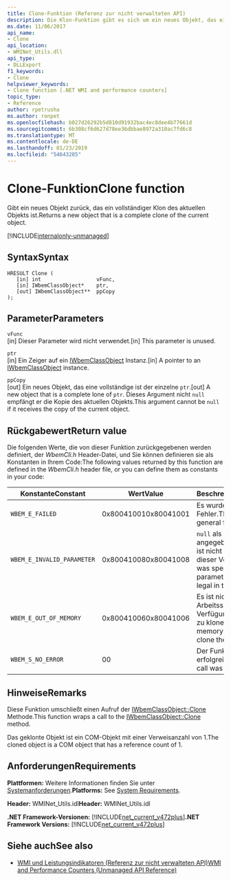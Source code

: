 ```yaml
---
title: Clone-Funktion (Referenz zur nicht verwalteten API)
description: Die Klon-Funktion gibt es sich um ein neues Objekt, das einen Klon der aktuellen Aktivität abgeschlossen ist.
ms.date: 11/06/2017
api_name:
- Clone
api_location:
- WMINet_Utils.dll
api_type:
- DLLExport
f1_keywords:
- Clone
helpviewer_keywords:
- Clone function [.NET WMI and performance counters]
topic_type:
- Reference
author: rpetrusha
ms.author: ronpet
ms.openlocfilehash: b027d26292b5d810d91932bac4ec8dee4b77661d
ms.sourcegitcommit: 6b308cf6d627d78ee36dbbae8972a310ac7fd6c8
ms.translationtype: MT
ms.contentlocale: de-DE
ms.lasthandoff: 01/23/2019
ms.locfileid: "54643285"
---
```

# <a name="clone-function"></a><span data-ttu-id="0f244-103">Clone-Funktion</span><span class="sxs-lookup"><span data-stu-id="0f244-103">Clone function</span></span>
<span data-ttu-id="0f244-104">Gibt ein neues Objekt zurück, das ein vollständiger Klon des aktuellen Objekts ist.</span><span class="sxs-lookup"><span data-stu-id="0f244-104">Returns a new object that is a complete clone of the current object.</span></span>   
  
[!INCLUDE[internalonly-unmanaged](../../../../includes/internalonly-unmanaged.md)]
  
## <a name="syntax"></a><span data-ttu-id="0f244-105">Syntax</span><span class="sxs-lookup"><span data-stu-id="0f244-105">Syntax</span></span>  
  
```  
HRESULT Clone (
   [in] int                  vFunc, 
   [in] IWbemClassObject*    ptr, 
   [out] IWbemClassObject**  ppCopy
); 
```  

## <a name="parameters"></a><span data-ttu-id="0f244-106">Parameter</span><span class="sxs-lookup"><span data-stu-id="0f244-106">Parameters</span></span>

`vFunc`  
<span data-ttu-id="0f244-107">[in] Dieser Parameter wird nicht verwendet.</span><span class="sxs-lookup"><span data-stu-id="0f244-107">[in] This parameter is unused.</span></span>

`ptr`  
<span data-ttu-id="0f244-108">[in] Ein Zeiger auf ein [IWbemClassObject](/windows/desktop/api/wbemcli/nn-wbemcli-iwbemclassobject) Instanz.</span><span class="sxs-lookup"><span data-stu-id="0f244-108">[in] A pointer to an [IWbemClassObject](/windows/desktop/api/wbemcli/nn-wbemcli-iwbemclassobject) instance.</span></span>

`ppCopy`  
<span data-ttu-id="0f244-109">[out] Ein neues Objekt, das eine vollständige ist der einzelne `ptr`.</span><span class="sxs-lookup"><span data-stu-id="0f244-109">[out] A new object that is a complete lone of `ptr`.</span></span> <span data-ttu-id="0f244-110">Dieses Argument nicht `null` empfängt er die Kopie des aktuellen Objekts.</span><span class="sxs-lookup"><span data-stu-id="0f244-110">This argument cannot be `null` if it receives the copy of the current object.</span></span>

## <a name="return-value"></a><span data-ttu-id="0f244-111">Rückgabewert</span><span class="sxs-lookup"><span data-stu-id="0f244-111">Return value</span></span>

<span data-ttu-id="0f244-112">Die folgenden Werte, die von dieser Funktion zurückgegebenen werden definiert, der *WbemCli.h* Header-Datei, und Sie können definieren sie als Konstanten in Ihrem Code:</span><span class="sxs-lookup"><span data-stu-id="0f244-112">The following values returned by this function are defined in the *WbemCli.h* header file, or you can define them as constants in your code:</span></span>

|<span data-ttu-id="0f244-113">Konstante</span><span class="sxs-lookup"><span data-stu-id="0f244-113">Constant</span></span>  |<span data-ttu-id="0f244-114">Wert</span><span class="sxs-lookup"><span data-stu-id="0f244-114">Value</span></span>  |<span data-ttu-id="0f244-115">Beschreibung</span><span class="sxs-lookup"><span data-stu-id="0f244-115">Description</span></span>  |
|---------|---------|---------|
| `WBEM_E_FAILED` | <span data-ttu-id="0f244-116">0x80041001</span><span class="sxs-lookup"><span data-stu-id="0f244-116">0x80041001</span></span> | <span data-ttu-id="0f244-117">Es wurde ein allgemeiner Fehler.</span><span class="sxs-lookup"><span data-stu-id="0f244-117">There has been a general failure.</span></span> |
| `WBEM_E_INVALID_PARAMETER` | <span data-ttu-id="0f244-118">0x80041008</span><span class="sxs-lookup"><span data-stu-id="0f244-118">0x80041008</span></span> | <span data-ttu-id="0f244-119">`null` als Parameter angegeben wurde, und es ist nicht zulässig, bei dieser Verwendung.</span><span class="sxs-lookup"><span data-stu-id="0f244-119">`null` was specified as a parameter, and it is not legal in this usage.</span></span> |
| `WBEM_E_OUT_OF_MEMORY` | <span data-ttu-id="0f244-120">0x80041006</span><span class="sxs-lookup"><span data-stu-id="0f244-120">0x80041006</span></span> | <span data-ttu-id="0f244-121">Es ist nicht genügend Arbeitsspeicher zur Verfügung, um das Objekt zu klonen.</span><span class="sxs-lookup"><span data-stu-id="0f244-121">Not enough memory is available to clone the object.</span></span> |
| `WBEM_S_NO_ERROR` | <span data-ttu-id="0f244-122">0</span><span class="sxs-lookup"><span data-stu-id="0f244-122">0</span></span> | <span data-ttu-id="0f244-123">Der Funktionsaufruf war erfolgreich.</span><span class="sxs-lookup"><span data-stu-id="0f244-123">The function call was successful.</span></span>  |
  
## <a name="remarks"></a><span data-ttu-id="0f244-124">Hinweise</span><span class="sxs-lookup"><span data-stu-id="0f244-124">Remarks</span></span>

<span data-ttu-id="0f244-125">Diese Funktion umschließt einen Aufruf der [IWbemClassObject::Clone](/windows/desktop/api/wbemcli/nf-wbemcli-iwbemclassobject-clone) Methode.</span><span class="sxs-lookup"><span data-stu-id="0f244-125">This function wraps a call to the [IWbemClassObject::Clone](/windows/desktop/api/wbemcli/nf-wbemcli-iwbemclassobject-clone) method.</span></span>

<span data-ttu-id="0f244-126">Das geklonte Objekt ist ein COM-Objekt mit einer Verweisanzahl von 1.</span><span class="sxs-lookup"><span data-stu-id="0f244-126">The cloned object is a COM object that has a reference count of 1.</span></span>

## <a name="requirements"></a><span data-ttu-id="0f244-127">Anforderungen</span><span class="sxs-lookup"><span data-stu-id="0f244-127">Requirements</span></span>  
 <span data-ttu-id="0f244-128">**Plattformen:** Weitere Informationen finden Sie unter [Systemanforderungen](../../../../docs/framework/get-started/system-requirements.md).</span><span class="sxs-lookup"><span data-stu-id="0f244-128">**Platforms:** See [System Requirements](../../../../docs/framework/get-started/system-requirements.md).</span></span>  
  
 <span data-ttu-id="0f244-129">**Header:** WMINet_Utils.idl</span><span class="sxs-lookup"><span data-stu-id="0f244-129">**Header:** WMINet_Utils.idl</span></span>  
  
 <span data-ttu-id="0f244-130">**.NET Framework-Versionen:** [!INCLUDE[net_current_v472plus](../../../../includes/net-current-v472plus.md)]</span><span class="sxs-lookup"><span data-stu-id="0f244-130">**.NET Framework Versions:** [!INCLUDE[net_current_v472plus](../../../../includes/net-current-v472plus.md)]</span></span>  
  
## <a name="see-also"></a><span data-ttu-id="0f244-131">Siehe auch</span><span class="sxs-lookup"><span data-stu-id="0f244-131">See also</span></span>
- [<span data-ttu-id="0f244-132">WMI und Leistungsindikatoren (Referenz zur nicht verwalteten API)</span><span class="sxs-lookup"><span data-stu-id="0f244-132">WMI and Performance Counters (Unmanaged API Reference)</span></span>](index.md)
